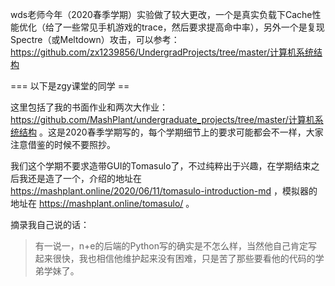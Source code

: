 wds老师今年（2020春季学期）实验做了较大更改，一个是真实负载下Cache性能优化（给了一些常见手机游戏的trace，然后要求提高命中率），另外一个是复现Spectre（或Meltdown）攻击，可以参考：https://github.com/zx1239856/UndergradProjects/tree/master/计算机系统结构


=== 以下是zgy课堂的同学 ==

这里包括了我的书面作业和两次大作业： https://github.com/MashPlant/undergraduate_projects/tree/master/计算机系统结构 。这是2020春季学期写的，每个学期细节上的要求可能都会不一样，大家注意借鉴的时候不要照抄。

我们这个学期不要求造带GUI的Tomasulo了，不过纯粹出于兴趣，在学期结束之后我还是造了一个，介绍的地址在 https://mashplant.online/2020/06/11/tomasulo-introduction-md ，模拟器的地址在 https://mashplant.online/tomasulo/ 。

摘录我自己说的话：

> 有一说一，n+e的后端的Python写的确实是不怎么样，当然他自己肯定写起来很快，我也相信他维护起来没有困难，只是苦了那些要看他的代码的学弟学妹了。
